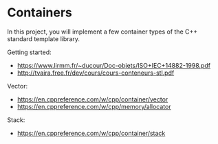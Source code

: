 # Containers
In this project, you will implement a few container types of the C++ standard template library.

Getting started:
* https://www.lirmm.fr/~ducour/Doc-objets/ISO+IEC+14882-1998.pdf
* http://tvaira.free.fr/dev/cours/cours-conteneurs-stl.pdf

Vector:
* https://en.cppreference.com/w/cpp/container/vector
* https://en.cppreference.com/w/cpp/memory/allocator

Stack:
* https://en.cppreference.com/w/cpp/container/stack
